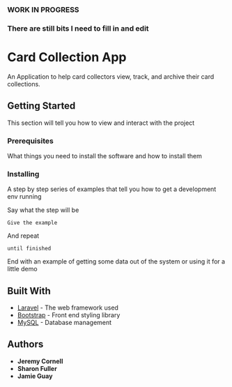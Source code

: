 ### WORK IN PROGRESS
### There are still bits I need to fill in and edit

# Card Collection App

An Application to help card collectors view, track, and archive their card collections. 

## Getting Started

This section will tell you how to view and interact with the project

### Prerequisites

What things you need to install the software and how to install them


### Installing

A step by step series of examples that tell you how to get a development env running

Say what the step will be

```
Give the example
```

And repeat

```
until finished
```

End with an example of getting some data out of the system or using it for a little demo


## Built With

* [Laravel](https://laravel.com/) - The web framework used
* [Bootstrap](https://getbootstrap.com/) - Front end styling library
* [MySQL](https://www.mysql.com/) - Database management

## Authors

* **Jeremy Cornell**
* **Sharon Fuller**
* **Jamie Guay**


